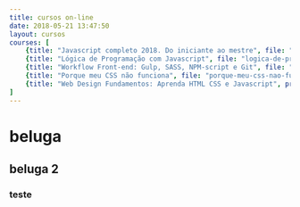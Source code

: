 ```yaml
---
title: cursos on-line
date: 2018-05-21 13:47:50
layout: cursos
courses: [
	{title: "Javascript completo 2018. Do iniciante ao mestre", file: "javascript-completo", price: 19.99, normalPrice: 114.99},
	{title: "Lógica de Programação com Javascript", file: "logica-de-programacao-com-javascript", price: 19.99, normalPrice: 129.99},
	{title: "Workflow Front-end: Gulp, SASS, NPM-script e Git", file: "workflow-frontend", price: 19.99, normalPrice: 189.99},
	{title: "Porque meu CSS não funciona", file: "porque-meu-css-nao-funciona", price: 19.99, normalPrice: 84.99},
	{title: "Web Design Fundamentos: Aprenda HTML CSS e Javascript", price: 19.99, normalPrice: 189.99},
]
---
```


# beluga
## beluga 2
<h3>teste</h3>